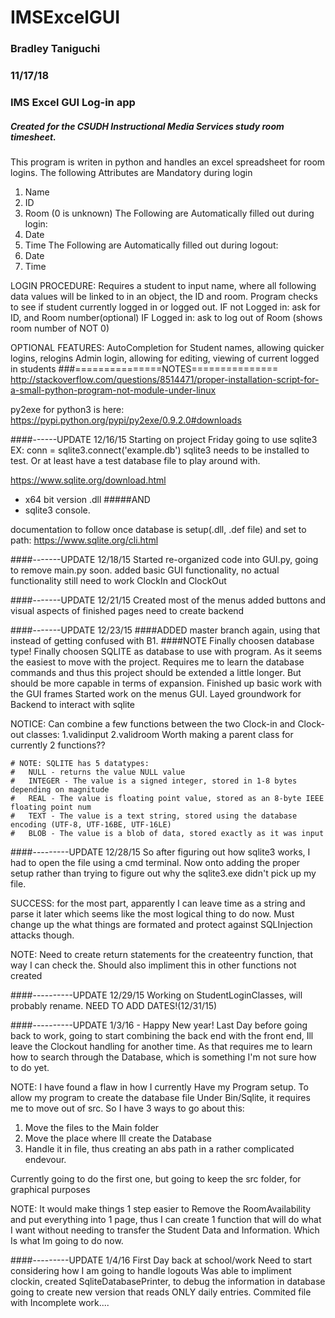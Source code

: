 # IMSExcelGUI
### Bradley Taniguchi
### 11/17/18
### IMS Excel GUI Log-in app
##### Created for the CSUDH Instructional Media Services study room timesheet.
This program is writen in python and handles an excel spreadsheet for room logins.
The following Attributes are Mandatory during login
1. Name
2. ID
3. Room (0 is unknown)
The Following are Automatically filled out during login:
1. Date
2. Time
The Following are Automatically filled out during logout:
1. Date
2. Time

LOGIN PROCEDURE:
  Requires a student to input name, where all following data values will be linked to in an object, the ID and room.
  Program checks to see if student currently logged in or logged out.
  IF not Logged in:
    ask for ID, and Room number(optional)
  IF Logged in:
    ask to log out of Room (shows room number of NOT 0)
    
  OPTIONAL FEATURES:
    AutoCompletion for Student names, allowing quicker logins, relogins
    Admin login, allowing for editing, viewing of current logged in students
###===============NOTES===============
http://stackoverflow.com/questions/8514471/proper-installation-script-for-a-small-python-program-not-module-under-linux

py2exe for python3 is here:
https://pypi.python.org/pypi/py2exe/0.9.2.0#downloads

####------UPDATE 12/16/15
Starting on project Friday
going to use sqlite3
EX: conn = sqlite3.connect('example.db')
sqlite3 needs to be installed to test. Or at least have a test database file
to play around with.

https://www.sqlite.org/download.html

- x64 bit version .dll 
#####AND
- sqlite3 console.

documentation to follow once database is setup(.dll, .def file) and set to path:
https://www.sqlite.org/cli.html

####-------UPDATE 12/18/15
Started re-organized code into GUI.py, going to remove main.py soon.
added basic GUI functionality, no actual functionality
still need to work ClockIn and ClockOut

####-------UPDATE 12/21/15
Created most of the menus
added buttons and visual aspects of finished pages
need to create backend

####-------UPDATE 12/23/15
####ADDED master branch again, using that instead of getting confused with B1.
####NOTE Finally choosen database type!
    Finally choosen SQLITE as database to use with program. As it seems the easiest to move with the project.
    Requires me to learn the database commands and thus this project should be extended a little longer. But
    should be more capable in terms of expansion.
Finished up basic work with the GUI frames
Started work on the menus GUI. 
Layed groundwork for Backend to interact with sqlite

NOTICE: Can combine a few functions between the two Clock-in and Clock-out classes:
1.validinput
2.validroom
Worth making a parent class for currently 2 functions??

    # NOTE: SQLITE has 5 datatypes:
    #   NULL - returns the value NULL value
    #   INTEGER - The value is a signed integer, stored in 1-8 bytes depending on magnitude
    #   REAL - The value is floating point value, stored as an 8-byte IEEE floating point num
    #   TEXT - The value is a text string, stored using the database encoding (UTF-8, UTF-16BE, UTF-16LE)
    #   BLOB - The value is a blob of data, stored exactly as it was input

####---------UPDATE 12/28/15
So after figuring out how sqlite3 works, I had to open the file
using a cmd terminal. Now onto adding the proper setup rather than
trying to figure out why the sqlite3.exe didn't pick up my file.

SUCCESS: for the most part, apparently I can leave time as a string and parse it later
which seems like the most logical thing to do now. Must change up the what things are formated
and protect against SQLInjection attacks though.

NOTE: Need to create return statements for the createentry function, that way I can check the.
Should also impliment this in other functions not created

####----------UPDATE 12/29/15
Working on StudentLoginClasses, will probably rename.
NEED TO ADD DATES!(12/31/15)

####----------UPDATE 1/3/16 - Happy New year!
Last Day before going back to work, going to start combining the back end with the front end,
Ill leave the Clockout handling for another time. As that requires me to learn how to search through
the Database, which is something I'm not sure how to do yet. 

NOTE: I have found a flaw in how I currently Have my Program setup.
To allow my program to create the database file Under Bin/Sqlite, it requires me to
move out of src. So I have 3 ways to go about this:
1. Move the files to the Main folder
2. Move the place where Ill create the Database
3. Handle it in file, thus creating an abs path in a rather complicated endevour.

Currently going to do the first one, but going to keep the src folder, for graphical purposes

NOTE: It would make things 1 step easier to Remove the RoomAvailability and put everything into 1 page,
thus I can create 1 function that will do what I want without needing to transfer the Student Data and Information.
Which Is what Im going to do now. 

####---------UPDATE 1/4/16
First Day back at school/work
Need to start considering how I am going to handle logouts
Was able to impliment clockin, created SqliteDatabasePrinter, to debug the information in database
going to create new version that reads ONLY daily entries.
Commited file with Incomplete work....


